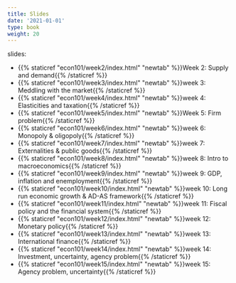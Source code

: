```yaml
---
title: Slides
date: '2021-01-01'
type: book
weight: 20
---
```


slides:

- {{% staticref "econ101/week2/index.html" "newtab" %}}Week 2: Supply and demand{{% /staticref %}}
- {{% staticref "econ101/week3/index.html" "newtab" %}}week 3: Meddling with the market{{% /staticref %}}
- {{% staticref "econ101/week4/index.html" "newtab" %}}week 4: Elasticities and taxation{{% /staticref %}}
- {{% staticref "econ101/week5/index.html" "newtab" %}}Week 5: Firm problem{{% /staticref %}}
- {{% staticref "econ101/week6/index.html" "newtab" %}}week 6: Monopoly & oligopoly{{% /staticref %}}
- {{% staticref "econ101/week7/index.html" "newtab" %}}week 7: Externalities & public goods{{% /staticref %}}
- {{% staticref "econ101/week8/index.html" "newtab" %}}week 8: Intro to macroeconomics{{% /staticref %}}
- {{% staticref "econ101/week9/index.html" "newtab" %}}week 9: GDP, inflation and enemployment{{% /staticref %}}
- {{% staticref "econ101/week10/index.html" "newtab" %}}week 10: Long run economic growth & AD-AS framework{{% /staticref %}}
- {{% staticref "econ101/week11/index.html" "newtab" %}}week 11: Fiscal policy and the financial system{{% /staticref %}}
- {{% staticref "econ101/week12/index.html" "newtab" %}}week 12: Monetary policy{{% /staticref %}}
- {{% staticref "econ101/week13/index.html" "newtab" %}}week 13: International finance{{% /staticref %}}
- {{% staticref "econ101/week14/index.html" "newtab" %}}week 14: Investment, uncertainty, agency problem{{% /staticref %}}
- {{% staticref "econ101/week15/index.html" "newtab" %}}week 15: Agency problem, uncertainty{{% /staticref %}}